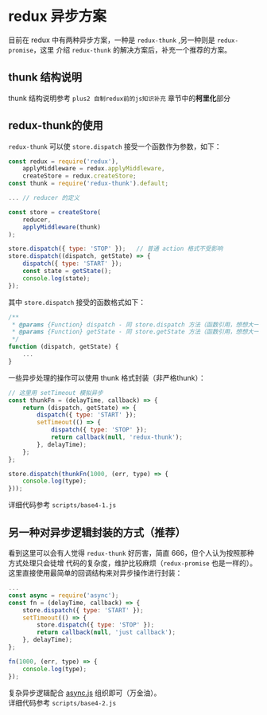 # redux 异步方案
目前在 redux 中有两种异步方案，一种是 `redux-thunk` ,另一种则是 `redux-promise`，这里
介绍 `redux-thunk` 的解决方案后，补充一个推荐的方案。

## thunk 结构说明
thunk 结构说明参考 `plus2 自制redux前的js知识补充` 章节中的**柯里化**部分

## redux-thunk的使用
`redux-thunk` 可以使 `store.dispatch` 接受一个函数作为参数，如下：
```javascript
const redux = require('redux'),
    applyMiddleware = redux.applyMiddleware,
    createStore = redux.createStore;
const thunk = require('redux-thunk').default;

... // reducer 的定义

const store = createStore(
    reducer,
    applyMiddleware(thunk)
);

store.dispatch({ type: 'STOP' });   // 普通 action 格式不受影响
store.dispatch((dispatch, getState) => {
    dispatch({ type: 'START' });
    const state = getState();
    console.log(state);
});
```

其中 `store.dispatch` 接受的函数格式如下：
```javascript
/**
 * @params {Function} dispatch - 同 store.dispatch 方法（函数引用，想想大一的C课程）
 * @params {Function} getState - 同 store.getState 方法（函数引用，想想大一的C课程）
 */
function (dispatch, getState) {
    ...
}
```

一些异步处理的操作可以使用 thunk 格式封装（非严格thunk）：
```javascript
// 这里用 setTimeout 模拟异步
const thunkFn = (delayTime, callback) => {
    return (dispatch, getState) => {
        dispatch({ type: 'START' });
        setTimeout(() => {
            dispatch({ type: 'STOP' });
            return callback(null, 'redux-thunk');
        }, delayTime);
    };
};

store.dispatch(thunkFn(1000, (err, type) => {
    console.log(type);
}));
```
详细代码参考 `scripts/base4-1.js`

## 另一种对异步逻辑封装的方式（推荐）
看到这里可以会有人觉得 `redux-thunk` 好厉害，简直 666，但个人认为按照那种方式处理只会徒增
代码的复杂度，维护比较麻烦（`redux-promise` 也是一样的）。   
这里直接使用最简单的回调结构来对异步操作进行封装：
```javascript
...
const async = require('async');
const fn = (delayTime, callback) => {
    store.dispatch({ type: 'START' });
    setTimeout(() => {
        store.dispatch({ type: 'STOP' });
        return callback(null, 'just callback');
    }, delayTime);
};

fn(1000, (err, type) => {
    console.log(type);
});
```
复杂异步逻辑配合 [async.js](http://caolan.github.io/async/) 组织即可（万金油）。  
详细代码参考 `scripts/base4-2.js`